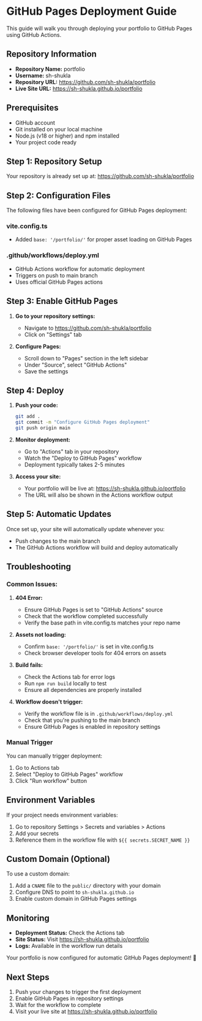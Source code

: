# GitHub Pages Deployment Guide

This guide will walk you through deploying your portfolio to GitHub Pages using GitHub Actions.

## Repository Information
- **Repository Name:** portfolio
- **Username:** sh-shukla
- **Repository URL:** https://github.com/sh-shukla/portfolio
- **Live Site URL:** https://sh-shukla.github.io/portfolio

## Prerequisites

- GitHub account
- Git installed on your local machine
- Node.js (v18 or higher) and npm installed
- Your project code ready

## Step 1: Repository Setup

Your repository is already set up at: https://github.com/sh-shukla/portfolio

## Step 2: Configuration Files

The following files have been configured for GitHub Pages deployment:

### vite.config.ts
- Added `base: '/portfolio/'` for proper asset loading on GitHub Pages

### .github/workflows/deploy.yml
- GitHub Actions workflow for automatic deployment
- Triggers on push to main branch
- Uses official GitHub Pages actions

## Step 3: Enable GitHub Pages

1. **Go to your repository settings:**
   - Navigate to https://github.com/sh-shukla/portfolio
   - Click on "Settings" tab

2. **Configure Pages:**
   - Scroll down to "Pages" section in the left sidebar
   - Under "Source", select "GitHub Actions"
   - Save the settings

## Step 4: Deploy

1. **Push your code:**
   ```bash
   git add .
   git commit -m "Configure GitHub Pages deployment"
   git push origin main
   ```

2. **Monitor deployment:**
   - Go to "Actions" tab in your repository
   - Watch the "Deploy to GitHub Pages" workflow
   - Deployment typically takes 2-5 minutes

3. **Access your site:**
   - Your portfolio will be live at: https://sh-shukla.github.io/portfolio
   - The URL will also be shown in the Actions workflow output

## Step 5: Automatic Updates

Once set up, your site will automatically update whenever you:
- Push changes to the main branch
- The GitHub Actions workflow will build and deploy automatically

## Troubleshooting

### Common Issues:

1. **404 Error:**
   - Ensure GitHub Pages is set to "GitHub Actions" source
   - Check that the workflow completed successfully
   - Verify the base path in vite.config.ts matches your repo name

2. **Assets not loading:**
   - Confirm `base: '/portfolio/'` is set in vite.config.ts
   - Check browser developer tools for 404 errors on assets

3. **Build fails:**
   - Check the Actions tab for error logs
   - Run `npm run build` locally to test
   - Ensure all dependencies are properly installed

4. **Workflow doesn't trigger:**
   - Verify the workflow file is in `.github/workflows/deploy.yml`
   - Check that you're pushing to the main branch
   - Ensure GitHub Pages is enabled in repository settings

### Manual Trigger

You can manually trigger deployment:
1. Go to Actions tab
2. Select "Deploy to GitHub Pages" workflow
3. Click "Run workflow" button

## Environment Variables

If your project needs environment variables:
1. Go to repository Settings > Secrets and variables > Actions
2. Add your secrets
3. Reference them in the workflow file with `${{ secrets.SECRET_NAME }}`

## Custom Domain (Optional)

To use a custom domain:
1. Add a `CNAME` file to the `public/` directory with your domain
2. Configure DNS to point to `sh-shukla.github.io`
3. Enable custom domain in GitHub Pages settings

## Monitoring

- **Deployment Status:** Check the Actions tab
- **Site Status:** Visit https://sh-shukla.github.io/portfolio
- **Logs:** Available in the workflow run details

Your portfolio is now configured for automatic GitHub Pages deployment! 🚀

## Next Steps

1. Push your changes to trigger the first deployment
2. Enable GitHub Pages in repository settings
3. Wait for the workflow to complete
4. Visit your live site at https://sh-shukla.github.io/portfolio